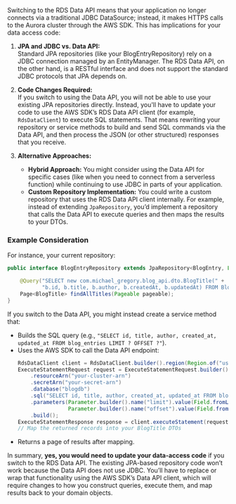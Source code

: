 Switching to the RDS Data API means that your application no longer connects via a traditional JDBC DataSource; instead, it makes HTTPS calls to the Aurora cluster through the AWS SDK. This has implications for your data access code:

1. **JPA and JDBC vs. Data API:**  
   Standard JPA repositories (like your BlogEntryRepository) rely on a JDBC connection managed by an EntityManager. The RDS Data API, on the other hand, is a RESTful interface and does not support the standard JDBC protocols that JPA depends on.

2. **Code Changes Required:**  
   If you switch to using the Data API, you will not be able to use your existing JPA repositories directly. Instead, you'll have to update your code to use the AWS SDK’s RDS Data API client (for example, `RdsDataClient`) to execute SQL statements. That means rewriting your repository or service methods to build and send SQL commands via the Data API, and then process the JSON (or other structured) responses that you receive.

3. **Alternative Approaches:**  
   - **Hybrid Approach:** You might consider using the Data API for specific cases (like when you need to connect from a serverless function) while continuing to use JDBC in parts of your application.  
   - **Custom Repository Implementation:** You could write a custom repository that uses the RDS Data API client internally. For example, instead of extending `JpaRepository`, you’d implement a repository that calls the Data API to execute queries and then maps the results to your DTOs.

### Example Consideration

For instance, your current repository:

```java
public interface BlogEntryRepository extends JpaRepository<BlogEntry, Long> {

    @Query("SELECT new com.michael_gregory.blog_api.dto.BlogTitle(" +
           "b.id, b.title, b.author, b.createdAt, b.updatedAt) FROM BlogEntry b")
    Page<BlogTitle> findAllTitles(Pageable pageable);
}
```

If you switch to the Data API, you might instead create a service method that:

- Builds the SQL query (e.g., `"SELECT id, title, author, created_at, updated_at FROM blog_entries LIMIT ? OFFSET ?"`).
- Uses the AWS SDK to call the Data API endpoint:
  ```java
  RdsDataClient client = RdsDataClient.builder().region(Region.of("us-east-1")).build();
  ExecuteStatementRequest request = ExecuteStatementRequest.builder()
      .resourceArn("your-cluster-arn")
      .secretArn("your-secret-arn")
      .database("blogdb")
      .sql("SELECT id, title, author, created_at, updated_at FROM blog_entries LIMIT :limit OFFSET :offset")
      .parameters(Parameter.builder().name("limit").value(Field.fromLong(10L)).build(),
                  Parameter.builder().name("offset").value(Field.fromLong(0L)).build())
      .build();
  ExecuteStatementResponse response = client.executeStatement(request);
  // Map the returned records into your BlogTitle DTOs
  ```
- Returns a page of results after mapping.

In summary, **yes, you would need to update your data-access code** if you switch to the RDS Data API. The existing JPA-based repository code won’t work because the Data API does not use JDBC. You’ll have to replace or wrap that functionality using the AWS SDK’s Data API client, which will require changes to how you construct queries, execute them, and map results back to your domain objects.